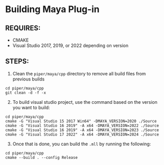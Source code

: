 # Building Maya Plug-in

## REQUIRES:
- CMAKE
- Visual Studio 2017, 2019, or 2022 depending on version

## STEPS:
1. Clean the `piper/maya/cpp` directory to remove all build files from previous builds
```
cd piper/maya/cpp
git clean -d -f -x
```   
2. To build visual studio project, use the command based on the version you want to build:
```
cd piper/maya/cpp
cmake -G "Visual Studio 15 2017 Win64" -DMAYA_VERSION=2020 ./Source
cmake -G "Visual Studio 16 2019" -A x64 -DMAYA_VERSION=2022 ./Source
cmake -G "Visual Studio 16 2019" -A x64 -DMAYA_VERSION=2023 ./Source
cmake -G "Visual Studio 17 2022" -A x64 -DMAYA_VERSION=2024 ./Source
```
3. Once that is done, you can build the `.mll` by running the following:
```
cd piper/maya/cpp
cmake --build . --config Release
```
